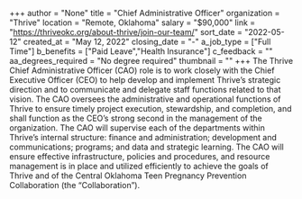 +++
author = "None"
title = "Chief Administrative Officer"
organization = "Thrive"
location = "Remote, Oklahoma"
salary = "$90,000"
link = "https://thriveokc.org/about-thrive/join-our-team/"
sort_date = "2022-05-12"
created_at = "May 12, 2022"
closing_date = "-"
a_job_type = ["Full Time"]
b_benefits = ["Paid Leave","Health Insurance"]
c_feedback = ""
aa_degrees_required = "No degree required"
thumbnail = ""
+++
The Thrive Chief Administrative Officer (CAO) role is to work closely with the Chief Executive Officer (CEO) to help develop and implement Thrive’s strategic direction and to communicate and delegate staff functions related to that vision. The CAO oversees the administrative and operational functions of Thrive to ensure timely project execution, stewardship, and completion, and shall function as the CEO’s strong second in the management of the organization. The CAO will supervise each of the departments within Thrive’s internal structure: finance and administration; development and communications; programs; and data and strategic learning. The CAO will ensure effective infrastructure, policies and procedures, and resource management is in place and utilized efficiently to achieve the goals of Thrive and of the Central Oklahoma Teen Pregnancy Prevention Collaboration (the “Collaboration”). 
